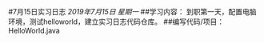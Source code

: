 #7月15日实习日志
*2019年7月15日 星期一*
##学习内容：
到职第一天，配置电脑环境，测试helloworld，建立实习日志代码仓库。
##编写代码/项目：
HelloWorld.java
